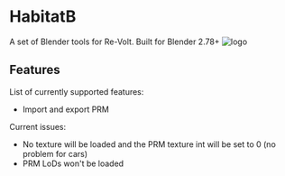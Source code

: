 # HabitatB
A set of Blender tools for Re-Volt. Built for Blender 2.78+
![logo](http://habitat.re-volt.io/habitat_logo.png)

## Features
List of currently supported features:
+ Import and export PRM

Current issues:
+ No texture will be loaded and the PRM texture int will be set to 0 (no problem for cars)
+ PRM LoDs won't be loaded
